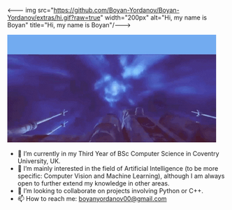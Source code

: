 <--- img src="https://github.com/Boyan-Yordanov/Boyan-Yordanov/extras/hi.gif?raw=true" width="200px" alt="Hi, my name is Boyan" title="Hi, my name is Boyan"/--->

![Hi, my name is Boyan](https://github.com/Boyan-Yordanov/Boyan-Yordanov/blob/main/extras/hi.gif)

- 🌱 I’m currently in my Third Year of BSc Computer Science in Coventry University, UK.  
- 👀 I’m mainly interested in the field of Artificial Intelligence (to be more specific: Computer Vision and Machine Learning), although I am always open to further extend my knowledge in other areas.
- 💞️ I’m looking to collaborate on projects involving Python or C++.
- 📫 How to reach me: boyanyordanov00@gmail.com



